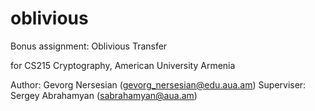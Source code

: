 # oblivious
Bonus assignment: Oblivious Transfer 

for CS215 Cryptography, American University Armenia

Author: Gevorg Nersesian (gevorg_nersesian@edu.aua.am)
Superviser: Sergey Abrahamyan (sabrahamyan@aua.am)
